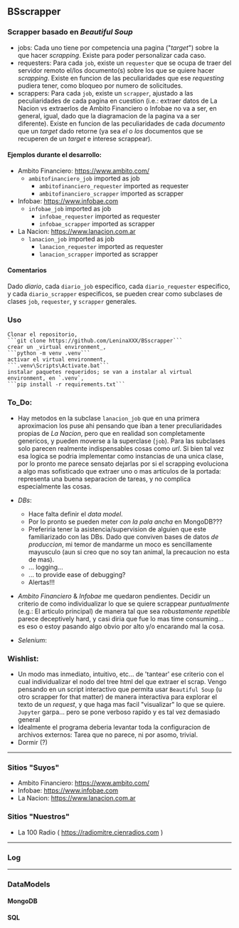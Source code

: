 ## BSscrapper

### Scrapper basado en _Beautiful Soup_

* jobs:
      Cada uno tiene por competencia una pagina ("_target_") sobre la que hacer _scrapping_.
    Existe para poder personalizar cada caso.
* requesters:
	  Para cada ```job```, existe un ```requester``` que se ocupa de traer del servidor remoto el/los documento(s) sobre los que se quiere hacer _scrapping_.
	Existe en funcion de las peculiaridades que ese _requesting_ pudiera tener, como bloqueo por numero de solicitudes.
* scrappers:
	  Para cada ```job```, existe un ```scrapper```, ajustado a las peculiaridades de cada pagina en cuestion (i.e.: extraer datos de La Nacion vs extraerlos de Ambito Financiero o Infobae no va a ser, en general, igual, dado que la diagramacion de la pagina va a ser diferente).
	Existe en funcion de las peculiaridades de cada *documento* que un _target_ dado retorne (ya sea *el* o *los* documentos que se recuperen de un _target_ e interese scrappear).

#### Ejemplos durante el desarrollo:

 * Ambito Financiero: https://www.ambito.com/
	* ```ambitofinanciero_job``` imported as job
	  * ```ambitofinanciero_requester``` imported as requester
	  * ```ambitofinanciero_scrapper``` imported as scrapper
 * Infobae: https://www.infobae.com
	* ```infobae_job``` imported as job
	  * ```infobae_requester``` imported as requester
	  * ```infobae_scrapper``` imported as scrapper
 * La Nacion: https://www.lanacion.com.ar
	* ```lanacion_job``` imported as job
	  * ```lanacion_requester``` imported as requester
	  * ```lanacion_scrapper``` imported as scrapper

#### Comentarios

Dado *diario*, cada ```diario_job``` especifico, cada ```diario_requester``` especifico, y cada ```diario_scrapper``` especificos, se pueden crear como subclases de clases ```job```, ```requester```, y ```scrapper``` generales.

### Uso

	Clonar el repositorio,
	```git clone https://github.com/LeninaXXX/BSscrapper```
	crear un _virtual environment_,
	```python -m venv .venv```
	activar el virtual environment,
	```.venv\Scripts\Activate.bat```
	instalar paquetes requeridos; se van a instalar al virtual environment, en `.venv`,
	```pip install -r requirements.txt```	

### To_Do:

 * Hay metodos en la subclase `lanacion_job` que en una primera aproximacion los puse ahi pensando que iban a tener preculiaridades propias de _La Nacion_, pero que en realidad son completamente genericos, y pueden moverse a la superclase (`job`). Para las subclases solo parecen realmente indispensables cosas como _url_. Si bien tal vez esa logica se podria implementar como instancias de una unica clase, por lo pronto me parece sensato dejarlas por si el scrapping evoluciona a algo mas sofisticado que extraer uno o mas articulos de la portada: representa una buena separacion de tareas, y no complica especialmente las cosas.
 
 * _DBs_:
    * Hace falta definir el _data model_.
	* Por lo pronto se pueden meter _con la pala ancha_ en MongoDB???
	* Preferiria tener la asistencia/supervision de alguien que este familiarizado con las DBs. Dado que conviven bases de datos _de produccion_, mi temor de mandarme un moco es sencillamente mayusculo (aun si creo que no soy tan animal, la precaucion no esta de mas).
	* ... logging...
	* ... to provide ease of debugging?
	* Alertas!!!
	
 * _Ambito Financiero_ & _Infobae_ me quedaron pendientes.
    Decidir un criterio de como individualizar lo que se quiere scrappear *puntualmente* (e.g.: El articulo principal) de manera tal que sea *robustamente repetible* parece deceptively hard, y casi diria que fue lo mas time consuming... es eso o estoy pasando algo obvio por alto y/o encarando mal la cosa.

 * _Selenium_:

### Wishlist:
 
 * Un modo mas inmediato, intuitivo, etc... de 'tantear' ese criterio con el cual individualizar el nodo del tree html del que extraer el scrap.
	Vengo pensando en un script interactivo que permita usar `Beautiful Soup` (u otro scrapper for that matter) de manera interactiva para explorar el texto de un _request_, y que haga mas facil "visualizar" lo que se quiere.
	`Jupyter` garpa... pero se pone verboso rapido y es tal vez demasiado general
 * Idealmente el programa deberia levantar toda la configuracion de archivos externos: Tarea que no parece, ni por asomo, trivial.
 * Dormir (?)

---
### Sitios "Suyos"
 * Ambito Financiero: https://www.ambito.com/
 * Infobae: https://www.infobae.com
 * La Nacion: https://www.lanacion.com.ar
 
### Sitios "Nuestros"
 * La 100 Radio ( https://radiomitre.cienradios.com )

---
### Log

---
### DataModels

#### MongoDB

#### SQL